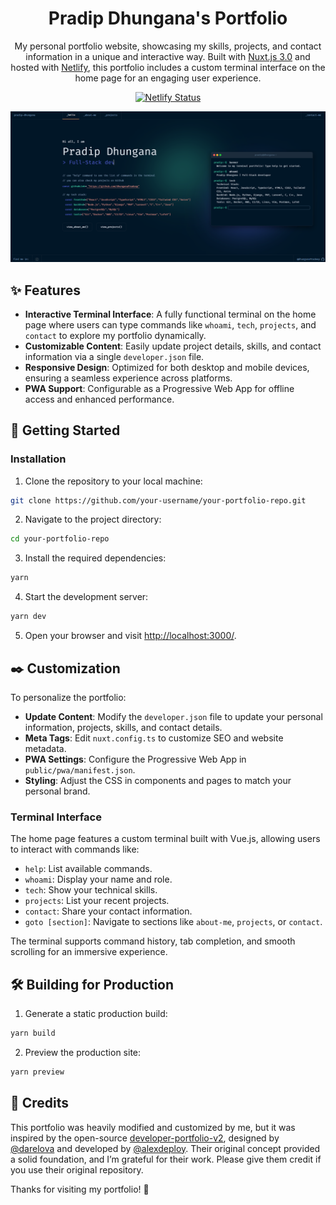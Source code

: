 <h1 align="center">
  Pradip Dhungana's Portfolio
</h1>

<p align="center">
  My personal portfolio website, showcasing my skills, projects, and contact information in a unique and interactive way. Built with <a href="https://nuxt.com/" target="_blank">Nuxt.js 3.0</a> and hosted with <a href="https://www.netlify.com/" target="_blank">Netlify</a>, this portfolio includes a custom terminal interface on the home page for an engaging user experience.
</p>

<div align="center">

[![Netlify Status](https://api.netlify.com/api/v1/badges/6fa55804-6799-419f-9222-359ba49c5e4c/deploy-status)](https://app.netlify.com/sites/developer-portfolio-v2/deploys)

</div>

<p align="center">
  <a href="" target="_blank">
    <img src="./public/images/demo-share.png" />
  </a>
</p>

## ✨ Features

- **Interactive Terminal Interface**: A fully functional terminal on the home page where users can type commands like `whoami`, `tech`, `projects`, and `contact` to explore my portfolio dynamically.
- **Customizable Content**: Easily update project details, skills, and contact information via a single `developer.json` file.
- **Responsive Design**: Optimized for both desktop and mobile devices, ensuring a seamless experience across platforms.
- **PWA Support**: Configurable as a Progressive Web App for offline access and enhanced performance.

## 🚀 Getting Started

### Installation

1. Clone the repository to your local machine:

```sh
git clone https://github.com/your-username/your-portfolio-repo.git
```

2. Navigate to the project directory:

```sh
cd your-portfolio-repo
```

3. Install the required dependencies:

```sh
yarn
```

4. Start the development server:

```sh
yarn dev
```

5. Open your browser and visit <a href="http://localhost:3000/">http://localhost:3000/</a>.

## ✒️ Customization

To personalize the portfolio:

- **Update Content**: Modify the `developer.json` file to update your personal information, projects, skills, and contact details.
- **Meta Tags**: Edit `nuxt.config.ts` to customize SEO and website metadata.
- **PWA Settings**: Configure the Progressive Web App in `public/pwa/manifest.json`.
- **Styling**: Adjust the CSS in components and pages to match your personal brand.

### Terminal Interface
The home page features a custom terminal built with Vue.js, allowing users to interact with commands like:

- `help`: List available commands.
- `whoami`: Display your name and role.
- `tech`: Show your technical skills.
- `projects`: List your recent projects.
- `contact`: Share your contact information.
- `goto [section]`: Navigate to sections like `about-me`, `projects`, or `contact`.

The terminal supports command history, tab completion, and smooth scrolling for an immersive experience.

## 🛠 Building for Production

1. Generate a static production build:

```sh
yarn build
```

2. Preview the production site:

```sh
yarn preview
```



## 🙏 Credits

This portfolio was heavily modified and customized by me, but it was inspired by the open-source <a href="https://github.com/alexdeploy/developer-portfolio-v2">developer-portfolio-v2</a>, designed by <a href="https://www.behance.net/darelova" target="_blank">@darelova</a> and developed by <a href="https://github.com/alexdeploy">@alexdeploy</a>. Their original concept provided a solid foundation, and I’m grateful for their work. Please give them credit if you use their original repository.

Thanks for visiting my portfolio! 🚀

